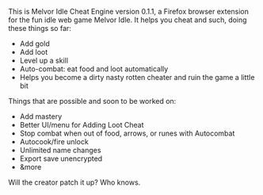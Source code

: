 This is Melvor Idle Cheat Engine version 0.1.1, a Firefox browser extension for the fun idle web game Melvor Idle. It helps you cheat and such, doing these things so far:
* Add gold
* Add loot
* Level up a skill
* Auto-combat: eat food and loot automatically
* Helps you become a dirty nasty rotten cheater and ruin the game a little bit

Things that are possible and soon to be worked on:
* Add mastery
* Better UI/menu for Adding Loot Cheat
* Stop combat when out of food, arrows, or runes with Autocombat
* Autocook/fire unlock
* Unlimited name changes
* Export save unencrypted
* &more

Will the creator patch it up? Who knows.